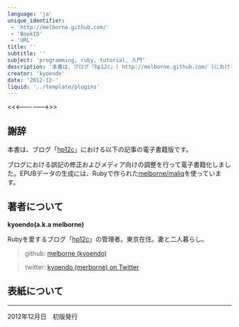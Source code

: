 ```yaml
---
language: 'ja'
unique_identifier:
 - 'http://melborne.github.com/'
 - 'BookID'
 - 'URL'
title: ''
subtitle: ''
subject: 'programming, ruby, tutorial, 入門'
description: '本書は、ブログ「hp12c」( http://melborne.github.com/ )における「」の電子書籍版です。'
creator: 'kyoendo'
date: '2012-12-'
liquid: '../template/plugins'
---
```


<<<------>>>

## 謝辞

本書は、ブログ「[hp12c](http://melborne.github.com/ 'hp12c')」における以下の記事の電子書籍版です。

> 

ブログにおける誤記の修正およびメディア向けの調整を行って電子書籍化しました。EPUBデータの生成には、Rubyで作られた[melborne/maliq](https://github.com/melborne/maliq 'melborne/maliq')を使っています。

## 著者について

**kyoendo(a.k.a melborne)**

Rubyを愛するブログ「[hp12c](http://melborne.github.com/ 'hp12c')」の管理者。東京在住。妻と二人暮らし。

> github: [melborne (kyoendo)](https://github.com/melborne 'melborne (kyoendo)')

> twitter: [kyoendo (merborne) on Twitter](https://twitter.com/merborne 'kyoendo (merborne) on Twitter')

## 表紙について

----

2012年12月日　初版発行


